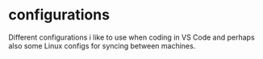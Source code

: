 # configurations
Different configurations i like to use when coding in VS Code and perhaps also some Linux configs for syncing between machines. 
